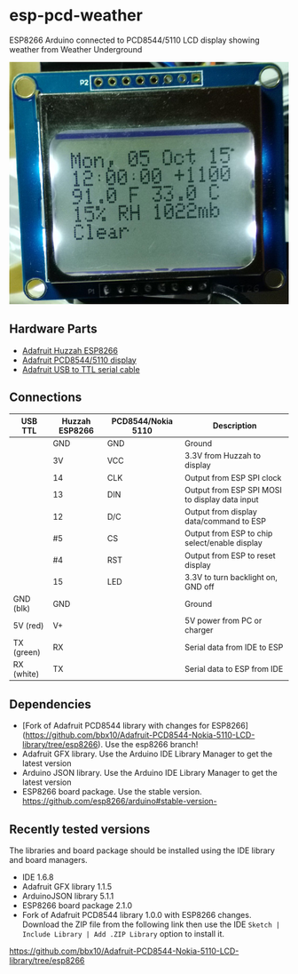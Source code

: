 # esp-pcd-weather
ESP8266 Arduino connected to PCD8544/5110 LCD display showing weather from Weather Underground

![Weather on LCD screen](./esp-pcd-weather.jpg)

## Hardware Parts ##

* [Adafruit Huzzah ESP8266](https://www.adafruit.com/products/2471)
* [Adafruit PCD8544/5110 display](https://www.adafruit.com/product/338)
* [Adafruit USB to TTL serial cable](https://www.adafruit.com/products/954)

## Connections ##

USB TTL    |Huzzah ESP8266|PCD8544/Nokia 5110 |Description
-----------|-----------|-----------|-------------------------------------------------------------
           |GND        |GND        |Ground
           |3V         |VCC        |3.3V from Huzzah to display
           |14         |CLK        |Output from ESP SPI clock
           |13         |DIN        |Output from ESP SPI MOSI to display data input
           |12         |D/C        |Output from display data/command to ESP
           |#5         |CS         |Output from ESP to chip select/enable display
           |#4         |RST        |Output from ESP to reset display
           |15         |LED        |3.3V to turn backlight on, GND off
GND (blk)  |GND        |           |Ground
5V  (red)  |V+         |           |5V power from PC or charger
TX  (green)|RX         |           |Serial data from IDE to ESP
RX  (white)|TX         |           |Serial data to ESP from IDE

## Dependencies ##

* [Fork of Adafruit PCD8544 library with changes for ESP8266]
  (https://github.com/bbx10/Adafruit-PCD8544-Nokia-5110-LCD-library/tree/esp8266).
  Use the esp8266 branch!
* Adafruit GFX library. Use the Arduino IDE Library Manager to get the latest version
* Arduino JSON library. Use the Arduino IDE Library Manager to get the latest version
* ESP8266 board package. Use the stable version. https://github.com/esp8266/arduino#stable-version-

## Recently tested versions ##

The libraries and board package should be installed using the IDE library and
board managers.

* IDE 1.6.8
* Adafruit GFX library 1.1.5
* ArduinoJSON library 5.1.1
* ESP8266 board package 2.1.0
* Fork of Adafruit PCD8544 library 1.0.0 with ESP8266 changes. Download the ZIP file from the
following link then use the IDE `Sketch | Include Library | Add .ZIP Library` option to install it.

https://github.com/bbx10/Adafruit-PCD8544-Nokia-5110-LCD-library/tree/esp8266
